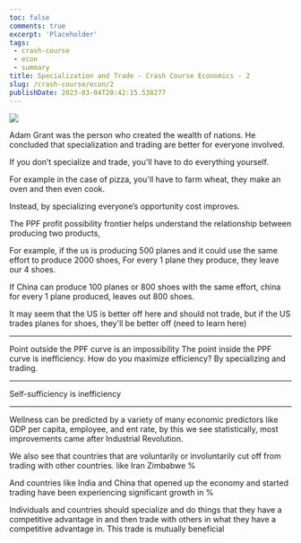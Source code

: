 ```yaml
---
toc: false
comments: true
excerpt: 'Placeholder' 
tags: 
 - crash-course
 - econ
 - summary
title: Specialization and Trade - Crash Course Economics - 2
slug: /crash-course/econ/2
publishDate: 2023-03-04T20:42:15.538277
---
```


![](https://www.youtube.com/watch?v=NI9TLDIPVcs)

Adam Grant was the person who created the wealth of nations. He concluded that specialization and trading are better for everyone involved.

If you don’t specialize and trade, you'll have to do everything yourself.

For example in the case of pizza, you'll have to farm wheat, they make an oven and then even cook.

Instead, by specializing everyone’s opportunity cost improves.

The PPF profit possibility frontier helps understand the relationship between producing two products,

For example, if the us is producing 500 planes and it could use the same effort to produce 2000 shoes,
For every 1 plane they produce, they leave our 4 shoes.

If China can produce 100 planes or 800 shoes with the same effort, china for every 1 plane produced, leaves out 800 shoes.

It may seem that the US is better off here and should not trade, but if the US trades planes for shoes, they'll be better off (need to learn here)

***

Point outside the PPF curve is an impossibility
The point inside the PPF curve is inefficiency.
How do you maximize efficiency?
By specializing and trading.

***

Self-sufficiency is inefficiency

***

Wellness can be predicted by a variety of many economic predictors like GDP per capita, employee, and ent rate, by this we see statistically, most improvements came after Industrial Revolution.

We also see that countries that are voluntarily or involuntarily cut off from trading with other countries. like Iran Zimbabwe %

And countries like India and China that opened up the economy and started trading have been experiencing significant growth in %

Individuals and countries should specialize and do things that they have a competitive advantage in and then trade with others in what they have a competitive advantage in. This trade is mutually beneficial